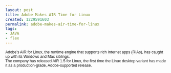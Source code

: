 ```yaml
---
layout: post
title: Adobe Makes AIR Time for Linux
created: 1229591603
permalink: adobe-makes-air-time-for-linux
tags:
- JAVA
- flex
---
```

<p><span style="font-size: 9pt; font-family: &quot;Arial&quot;,&quot;sans-serif&quot;;">Adobe&rsquo;s AIR for Linux, the runtime engine that supports rich Internet apps (RIAs), has caught up with its Windows and Mac siblings.<br /></span><span style="font-size: 9pt; font-family: &quot;Arial&quot;,&quot;sans-serif&quot;;">The company has released AIR 1.5 for Linux, the first time the Linux desktop variant has made it as a production-grade, Adobe-supported release.<br /></span></p>
